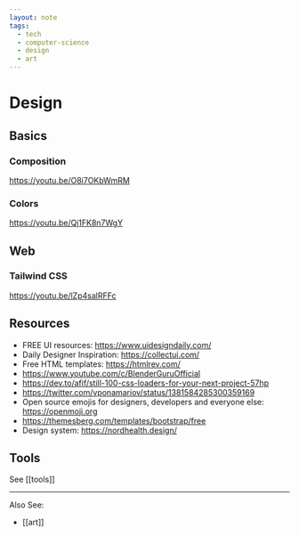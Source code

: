```yaml
---
layout: note
tags:
  - tech
  - computer-science
  - design
  - art
---
```


# Design

## Basics

### Composition

https://youtu.be/O8i7OKbWmRM

### Colors

https://youtu.be/Qj1FK8n7WgY

## Web

### Tailwind CSS

https://youtu.be/lZp4salRFFc

## Resources

- FREE UI resources: https://www.uidesigndaily.com/
- Daily Designer Inspiration: https://collectui.com/
- Free HTML templates: https://htmlrev.com/
- https://www.youtube.com/c/BlenderGuruOfficial
- https://dev.to/afif/still-100-css-loaders-for-your-next-project-57hp
- https://twitter.com/vponamariov/status/1381584285300359169
- Open source emojis for designers, developers and everyone else: https://openmoji.org
- https://themesberg.com/templates/bootstrap/free
- Design system: https://nordhealth.design/

## Tools

See [[tools]]

---

Also See:

- [[art]]
